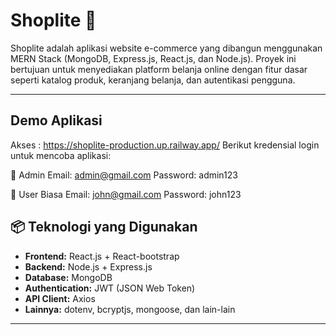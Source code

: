 # Shoplite 🛒

Shoplite adalah aplikasi website e-commerce yang dibangun menggunakan MERN Stack (MongoDB, Express.js, React.js, dan Node.js). Proyek ini bertujuan untuk menyediakan platform belanja online dengan fitur dasar seperti katalog produk, keranjang belanja, dan autentikasi pengguna.

---

##  Demo Aplikasi
Akses : https://shoplite-production.up.railway.app/
Berikut kredensial login untuk mencoba aplikasi:

👑 Admin
Email: admin@gmail.com
Password: admin123

👤 User Biasa
Email: john@gmail.com
Password: john123

## 📦 Teknologi yang Digunakan

- **Frontend:** React.js + React-bootstrap
- **Backend:** Node.js + Express.js
- **Database:** MongoDB
- **Authentication:** JWT (JSON Web Token)
- **API Client:** Axios
- **Lainnya:** dotenv, bcryptjs, mongoose, dan lain-lain

---
